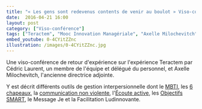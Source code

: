 ```yaml
---
title: "« Les gens sont redevenus contents de venir au boulot » Viso-conférence de Teractem"
date:  2016-04-21 16:00
layout: post
category: ["Viso-conférence"]
tags: ["Teractem", "Mooc Innovation Managériale", "Axelle Milochevitch", "Cédric Laurent"]
embed_youtube: 0-4CYitZZnc
illustration: /images/0-4CYitZZnc.jpg
---
```


Une viso-conférence de retour d'expérience sur l'expérience Teractem par Cédric Laurent, un membre de l'équipe et délégué du personnel, et Axelle Milochevitch, l'ancienne directrice adjointe.

Y est décrit différents outils de gestion interpersionnelle dont le [MBTI](https://fr.wikipedia.org/wiki/Myers_Briggs_Type_Indicator), les [6 chapeaux](https://fr.wikipedia.org/wiki/M%C3%A9thode_des_six_chapeaux), la [communication non violente](https://fr.wikipedia.org/wiki/Communication_non-violente), l'[Écoute active](https://fr.wikipedia.org/wiki/%C3%89coute_active), les [Objectifs SMART](https://fr.wikipedia.org/wiki/Objectifs_et_indicateurs_SMART), le Message Je et la Facilitation Ludinnovante.
